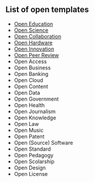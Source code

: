 ## List of open templates

* [Open Education](open-education.md)
* [Open Science](open-science.md)
* [Open Collaboration](open-collaboration.md)
* [Open Hardware](open-hardware.md)
* [Open Innovation](open-innovation.md)
* [Open Peer Review](open-peer-review.md)
* Open Access
* Open Business
* Open Banking
* Open Cloud
* Open Content
* Open Data
* Open Government
* Open Health
* Open Journalism
* Open Knowledge
* Open Law
* Open Music
* Open Patent
* Open (Source) Software
* Open Standard
* Open Pedagogy
* Open Scolarship
* Open Design
* Open License
